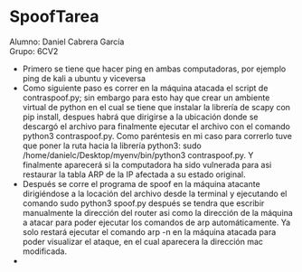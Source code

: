 # SpoofTarea<br>
Alumno: Daniel Cabrera García<br>
Grupo: 6CV2<br>
+ Primero se tiene que hacer ping en ambas computadoras, por ejemplo ping de kali a ubuntu y viceversa<br>
+ Como siguiente paso es correr en la máquina atacada el script de contraspoof.py; sin embargo para esto hay que crear un ambiente virtual de python en el cual se tiene que instalar la librería de scapy con pip install, despues habrá que dirigirse a la ubicación donde se descargó el archivo para finalmente ejecutar el archivo con el comando python3 contraspoof.py. Como paréntesis en mi caso para correrlo tuve que poner la ruta hacia la librería python3: sudo /home/danielc/Desktop/myenv/bin/python3 contraspoof.py. Y finalmente aparecerá si la computadora ha sido vulnerada para asi restaurar la tabla ARP de la IP afectada a su estado original.<br>
+ Después se corre el programa de spoof en la máquina atacante dirigiéndose a la locación del archivo desde la terminal y ejecutando el comando sudo python3 spoof.py después se tendra que escribir manualmente la dirección del router asi como la dirección de la máquina a atacar para poder ejecutar los comandos de arp automáticamente. Ya solo restará ejecutar el comando arp -n en la máquina atacada para poder visualizar el ataque, en el cual aparecera la dirección mac modificada.<br>
+ 
